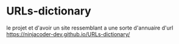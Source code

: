 # URLs-dictionary
le projet et d'avoir un site ressemblant a une sorte d'annuaire d'url
https://ninjacoder-dev.github.io/URLs-dictionary/
